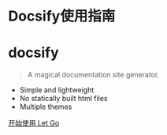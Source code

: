# Docsify使用指南 

 # docsify  

> A magical documentation site generator. 

- Simple and lightweight 
- No statically built html files
- Multiple themes

[开始使用 Let Go](/README.md)

